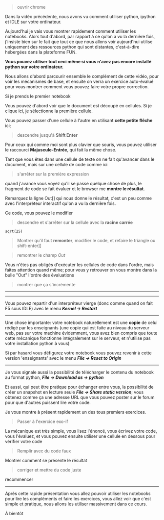 > ouvrir chrome

Dans la vidéo précédente, nous avons vu comment utiliser python,
ipython et IDLE sur votre ordinateur.

Aujourd'hui je vais vous montrer rapidement comment utiliser les
notebooks. Alors tout d'abord, par rapport à ce qu'on a vu la dernière
fois, j'insiste bien sur le fait que tout ce que nous allons voir
aujourd'hui utilise uniquement des ressources python qui sont distantes,
c'est-à-dire hébergées dans la plateforme FUN.

**Vous pouvez utiliser tout ceci même si vous n'avez pas encore
installé python sur votre ordinateur.**

Nous allons d'abord parcourir ensemble le complément de cette vidéo, pour
voir les mécanismes de base, et ensuite on verra un exercice auto-évalué
pour vous montrer comment vous pouvez faire votre propre correction.

Si je prends le premier notebook

Vous pouvez d'abord voir que le document est découpé en cellules. Si
je clique ici, je sélectionne la première cellule.

Vous pouvez passer d'une cellule à l'autre en utilisant **cette petite
flêche** ici;

> descendre jusqu'à **Shift Enter**

Pour ceux qui comme moi sont plus clavier que souris, vous pouvez
utiliser le raccourci **Majuscule-Entrée**, qui fait la même chose.

Tant que vous êtes dans une cellule de texte on ne fait qu'avancer
dans le document, mais sur une cellule de code comme ici

> s'arrêter sur la première expression

quand j'avance vous voyez qu'il se passe quelque chose de plus, le
fragment de code se fait évaluer et le browser me **montre le résultat**.

Remarquez la ligne Out[] qui nous donne le résultat, c'est un peu
comme avec l'interpréteur interactif qu'on a vu la dernière fois.

Ce code, vous pouvez le modifier

> descendre et s'arrêter sur la cellule avec la **racine carrée**

```
sqrt(25)
```

> Montrer qu'il faut **remonter**, modifier le code, et refaire le triangle ou shift-enter]]


> remontrer le champ *Out*

Vous n'êtes pas obligés d'exécuter les cellules de code dans l'ordre,
mais faites attention quand même; pour vous y retrouver  on vous
montre dans la bulle "Out" l'ordre des évaluations

> montrer que ça s'incrémente

*************
*************

Vous pouvez repartir d'un interpréteur vierge (donc comme quand on
fait F5 sous IDLE) avec le menu ***Kernel -> Restart***

------------
Une chose importante: votre notebook naturellement est une
**copie** de celui rédigé par les enseignants (une copie qui est faite au niveau
du serveur web, pas sur votre machine évidemment, vous avez bien
compris que toute cette mécanique fonctionne intégralement sur le
serveur, et n'utilise pas votre installation python à vous)

Si par hasard vous défigurez votre notebook vous pouvez revenir à
cette version 'enseignants' avec le menu ***File -> Reset to Origin***

------------
Je vous signale aussi la possibilité de télécharger le contenu du
notebook au format python, ***File -> Download as -> python***

Et aussi, qui peut être pratique pour échanger entre vous, la
possibilité de créer un snapshot en lecture seule ***File -> Share
static version***;
vous obtenez comme ça une adresse URL que vous
pouvez poster sur le forum pour que d'autres puissent lire votre code.

Je vous montre à présent rapidement un des tous premiers exercices.

> Passer à l'exercice exo-if

La mécanique est très simple, vous lisez l'énoncé, vous écrivez votre
code, vous l'évaluez, et vous pouvez ensuite utiliser une cellule en
dessous pour vérifier votre code

> Remplir avec du code faux

Montrer comment se présente le résultat

> corriger et mettre du code juste

recommencer

---

Après cette rapide présentation vous allez pouvoir utiliser les notebooks pour lire les compléments et faire les exercices, vous allez voir que c'est simple et pratique, nous allons les utiliser massivement dans ce cours.

À bientôt
